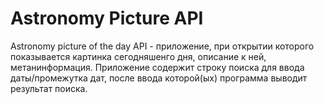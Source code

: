 # Astronomy Picture API
Astronomy picture of the day API - приложение, при открытии которого показывается картинка сегодняшенго дня, описание к ней, метанинформация.
Приложение содержит строку поиска для ввода даты/промежутка дат, после ввода которой(ых) программа выводит результат поиска.


